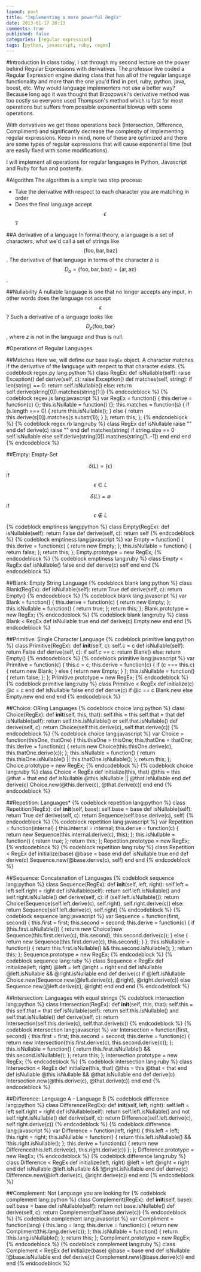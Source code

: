 ```yaml
---
layout: post
title: "Implementing a more powerful RegEx"
date: 2013-01-17 20:13
comments: true
published: false
categories: [regular expression]
tags: [python, javascript, ruby, regex]
---
```


#Introduction
In class today, I sat through my second lecture on the power behind Regular
Expressions with derivatives. The professor live coded a Regular Expression
engine during class that has all of the regular language functionality and more than the one
you'd find in perl, ruby, python, java, boost, etc. Why would language
implementers not use a better way? Because long ago it was
thought that Brzozowski's derivative method was too costly so everyone used
Thompson's method which is fast for most operations but suffers from possible
exponential blowup with some operations.

With derivatives we get those operations back (Intersection, Difference,
Compliment) and significantly decrease the complexity of implementing regular
expressions. Keep in mind, none of these are optimized and there are some types
of regular expressions that will cause exponential time (but are easily fixed
with some modifications).

I will implement all operations for regular languages in Python, Javascript and
Ruby for fun and posterity.

<!-- more -->

#Algorithm
The algorithm is a simple two step process:

* Take the derivative with respect to each character you are matching in order
* Does the final language accept $$\epsilon$$?

##A derivative of a language
In formal theory, a language is a set of characters, what we'd call a set of
strings like $$\{\text{foo},\text{bar},\text{baz}\}$$. The derivative of that
language in terms of the character *b* is
$$D_b=\{\text{foo},\text{bar},\text{baz}\}=\{\text{ar},\text{az}\}$$.

##Nullability
A nullable language is one that no longer accepts any input, in other words does
the language not accept $$\epsilon$$? Such a derivative of a language
looks like $$D_z\{\text{foo},\text{bar}\}$$, where *z* is not in the language
and thus is null.

#Operations of Regular Languages

##Matches
Here we, will define our base `RegEx` object. A character matches if the
derivative of the language with respect to that character exists.
{% codeblock regex.py lang:python %}
class RegEx:
    def isNullable(self): raise Exception()
    def derive(self, c): raise Exception()
    def matches(self, string):
        if len(string) == 0:
            return self.isNullable()
        else:
            return self.derive(string[0]).matches(string[1:])
{% endcodeblock %}
{% codeblock regex.js lang:javascript %}
var RegEx = function() {
    this.derive = function(c) {};
    this.isNullable = function() {};
    this.matches = function(s) {
        if (s.length === 0) {
          return this.isNullable();
        } else {
          return this.derive(s[0]).matches(s.substr(1));
        }
    };
    return this;
};
{% endcodeblock %}
{% codeblock regex.rb lang:ruby %}
class RegEx
    def isNullable raise "" end
    def derive(c) raise "" end
    def matches(string)
        if string.size == 0
            self.isNullable
        else
            self.derive(string[0]).matches(string[1..-1])
        end
    end
end
{% endcodeblock %}

##Empty: Empty-Set

$$\delta(L) =\{ \epsilon \}$$ if $$\epsilon\in L$$

$$\delta(L) = \emptyset $$ if $$\epsilon\not\in L$$

{% codeblock emptiness lang:python %}
class Empty(RegEx):
    def isNullable(self):
        return False
    def derive(self, c):
        return self
{% endcodeblock %}
{% codeblock emptiness lang:javascript %}
var Empty = function() {
    this.derive = function(c) {
        return new Empty;
    };
    this.isNullable = function() {
        return false;
    };
    return this;
};
Empty.prototype = new RegEx;
{% endcodeblock %}
{% codeblock emptiness lang:ruby %}
class Empty < RegEx
    def isNullable()
        false
    end
    def derive(c)
        self
    end
end
{% endcodeblock %}

##Blank: Empty String Language
{% codeblock blank lang:python %}
class Blank(RegEx):
    def isNullable(self):
        return True
    def derive(self, c):
        return Empty()
{% endcodeblock %}
{% codeblock blank lang:javascript %}
var Blank = function() {
    this.derive = function(c) {
      return new Empty;
    };
    this.isNullable = function() {
      return true;
    };
    return this;
};
Blank.prototype = new RegEx;
{% endcodeblock %}
{% codeblock blank lang:ruby %}
class Blank < RegEx
    def isNullable
        true
    end
    def derive(c)
        Empty.new
    end
end
{% endcodeblock %}

##Primitive: Single Character Language
{% codeblock primitive lang:python %}
class Primitive(RegEx):
    def __init__(self, c):
        self.c = c
    def isNullable(self):
        return False
    def derive(self, c):
        if self.c == c:
            return Blank()
        else:
            return Empty()
{% endcodeblock %}
{% codeblock primitive lang:javascript %}
var Primitive = function(c) {
    this.c = c;
    this.derive = function(c) {
        if (c === this.c) {
            return new Blank;
        } else {
            return new Empty;
        }
    };
    this.isNullable = function() {
        return false;
    };
};
Primitive.prototype = new RegEx;
{% endcodeblock %}
{% codeblock primitive lang:ruby %}
class Primitive < RegEx
    def initialize(c)
        @c = c
    end
    def isNullable
        false
    end
    def derive(c)
        if @c == c
            Blank.new
        else
            Empty.new
        end
    end
end
{% endcodeblock %}

##Choice: ORing Languages
{% codeblock choice lang:python %}
class Choice(RegEx):
    def __init__(self, this, that):
        self.this = this
        self.that = that
    def isNullable(self):
        return self.this.isNullable() or self.that.isNullable()
    def derive(self, c):
        return Choice(self.this.derive(c), self.that.derive(c))
{% endcodeblock %}
{% codeblock choice lang:javascript %}
var Choice = function(thisOne, thatOne) {
    this.thisOne = thisOne;
    this.thatOne = thatOne;
    this.derive = function(c) {
        return new Choice(this.thisOne.derive(c), this.thatOne.derive(c));
    };
    this.isNullable = function() {
        return this.thisOne.isNullable() || this.thatOne.isNullable();
    };
    return this;
};
Choice.prototype = new RegEx;
{% endcodeblock %}
{% codeblock choice lang:ruby %}
class Choice < RegEx
    def initialize(this, that)
        @this = this
        @that = that
    end
    def isNullable
        @this.isNullable || @that.isNullable
    end
    def derive(c)
        Choice.new(@this.derive(c), @that.derive(c))
    end
end
{% endcodeblock %}

##Repetition: Languages*
{% codeblock repetition lang:python %}
class Repetition(RegEx):
    def __init__(self, base):
        self.base = base
    def isNullable(self):
        return True
    def derive(self, c):
        return Sequence(self.base.derive(c), self)
{% endcodeblock %}
{% codeblock repetition lang:javascript %}
var Repetition = function(internal) {
    this.internal = internal;
    this.derive = function(c) {
        return new Sequence(this.internal.derive(c), this);
    };
    this.isNullable = function() {
        return true;
    };
    return this;
};
Repetition.prototype = new RegEx;
{% endcodeblock %}
{% codeblock repetition lang:ruby %}
class Repetition < RegEx
    def initialize(base)
        @base = base
    end
    def isNullable
        true
    end
    def derive(c)
        Sequence.new(@base.derive(c), self)
    end
end
{% endcodeblock %}

##Sequence: Concatenation of Languages
{% codeblock sequence lang:python %}
class Sequence(RegEx):
    def __init__(self, left, right):
        self.left = left
        self.right = right
    def isNullable(self):
        return self.left.isNullable() and self.right.isNullable()
    def derive(self, c):
        if (self.left.isNullable()):
            return Choice(Sequence(self.left.derive(c), self.right),
                          self.right.derive(c))
        else:
            return Sequence(self.left.derive(c), self.right)
{% endcodeblock %}
{% codeblock sequence lang:javascript %}
var Sequence = function(first, second) {
    this.first = first;
    this.second = second;
    this.derive = function(c) {
        if (this.first.isNullable()) {
            return new Choice(new Sequence(this.first.derive(c), this.second),
                                           this.second.derive(c));
        } else {
            return new Sequence(this.first.derive(c), this.second);
        }
    };
    this.isNullable = function() {
        return this.first.isNullable() && this.second.isNullable();
    };
    return this;
};
Sequence.prototype = new RegEx;
{% endcodeblock %}
{% codeblock sequence lang:ruby %}
class Sequence < RegEx
    def initialize(left, right)
        @left = left
        @right = right
    end
    def isNullable
        @left.isNullable && @right.isNullable
    end
    def derive(c)
        if @left.isNullable
            Choice.new(Sequence.new(@left.derive(c), @right), @right.derive(c))
        else
            Sequence.new(@left.derive(c), @right)
        end
    end
end
{% endcodeblock %}

##Intersection: Languages with equal strings
{% codeblock intersection lang:python %}
class Intersection(RegEx):
    def __init__(self, this, that):
        self.this = this
        self.that = that
    def isNullable(self):
        return self.this.isNullable() and self.that.isNullable()
    def derive(self, c):
        return Intersection(self.this.derive(c), self.that.derive(c))
{% endcodeblock %}
{% codeblock intersection lang:javascript %}
var Intersection = function(first, second) {
    this.first = first;
    this.second = second;
    this.derive = function(c) {
        return new Intersection(this.first.derive(c), this.second.derive(c));
    };
    this.isNullable = function() {
        return this.first.isNullable() && this.second.isNullable();
    };
    return this;
};
Intersection.prototype = new RegEx;
{% endcodeblock %}
{% codeblock intersection lang:ruby %}
class Intersection < RegEx
    def initialize(this, that)
        @this = this
        @that = that
    end
    def isNullable
        @this.isNullable && @that.isNullable
    end
    def derive(c)
        Intersection.new(@this.derive(c), @that.derive(c))
    end
end
{% endcodeblock %}

##Difference: Language A - Language B
{% codeblock difference lang:python %}
class Difference(RegEx):
    def __init__(self, left, right):
        self.left = left
        self.right = right
    def isNullable(self):
        return self.left.isNullable() and not self.right.isNullable()
    def derive(self, c):
        return Difference(self.left.derive(c), self.right.derive(c))
{% endcodeblock %}
{% codeblock difference lang:javascript %}
var Difference = function(left, right) {
    this.left = left;
    this.right = right;
    this.isNullable = function() {
        return this.left.isNullable() && !this.right.isNullable();
    };
    this.derive = function(c) {
        return new Difference(this.left.derive(c), this.right.derive(c))
    };
};
Difference.prototype = new RegEx;
{% endcodeblock %}
{% codeblock difference lang:ruby %}
class Difference < RegEx
    def initialize(left, right)
        @left = left
        @right = right
    end
    def isNullable
        @left.isNullable && !@right.isNullable
    end
    def derive(c)
        Difference.new(@left.derive(c), @right.derive(c))
    end
end
{% endcodeblock %}

##Complement: Not Language you are looking for
{% codeblock complement lang:python %}
class Complement(RegEx):
    def __init__(self, base):
        self.base = base
    def isNullable(self):
        return not base.isNullable()
    def derive(self, c):
        return Complement(self.base.derive(c))
{% endcodeblock %}
{% codeblock complement lang:javascript %}
var Compliment = function(lang) {
    this.lang = lang;
    this.derive = function(c) {
        return new Compliment(this.lang.derive(c));
    };
    this.isNullable = function() {
        return !this.lang.isNullable();
    };
    return this;
};
Compliment.prototype = new RegEx;
{% endcodeblock %}
{% codeblock complement lang:ruby %}
class Complement < RegEx
    def initialize(base)
        @base = base
    end
    def isNullable
        !@base.isNullable
    end
    def derive(c)
        Complement.new(@base.derive(c))
    end
end
{% endcodeblock %}
